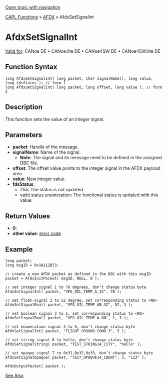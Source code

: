 [Open topic with navigation](../../../../../CANoeDEFamily.htm#Topics/CAPLFunctions/ADFX/Functions/CAPLfunctionAfdxSetSignalInt.md)

[CAPL Functions](../../CAPLfunctions.md) » [AFDX](../CAPLfunctionsAFDXOverview.md) » AfdxSetSignalInt

# AfdxSetSignalInt

[Valid for](../../../Shared/FeatureAvailability.md):  CANoe DE • CANoe:lite DE • CANoe4SW DE • CANoe4SW:lite DE

## Function Syntax

```plaintext
long AfdxSetSignalInt( long packet, char signalName[], long value, long fdsStatus ); // form 1
long AfdxSetSignalInt( long packet, long offset, long value ); // form 2
```

## Description

This function sets the value of an integer signal.

## Parameters

- **packet**: Handle of the message.
- **signalName**: Name of the signal.
  - **Note**: The signal and its message need to be defined in the assigned DBC file.
- **offset**: The offset value points to the integer signal in the AFDX payload area.
- **value**: New integer value.
- **fdsStatus**:
  - 255: The status is not updated
  - [valid status enumeration](../../../CANoeCANalyzer/AFDX/afdxBasics/afdxFunctionalDataSet.md): The functional status is updated with this value.

## Return Values

- **0**: 
- **other value**: [error code](../CAPLfunctionsAFDXErrorCodes.md)

## Example

```plaintext
long packet;
long msgID = 0x1A112B73;

// create a new AFDX packet as defined in the DBC with this msgID
packet = AfdxInitPacket( msgID, NULL, 0 );

// set integer signal 1 to 78 degrees, don’t change status byte
AfdxSetSignalInt( packet, "VFG_OIL_TEMP_A_34", 78 );

// set float-signal 2 to 52 degree, set corresponding status to <NO>
AfdxSetSignalReal( packet, "VFG_OIL_TEMP_AB_32", 52, 3 );

// set boolean signal 3 to 1, set corresponding status to <NO>
AfdxSetSignalBool( packet, "VFG_OIL_TEMP_A_ON", 1, 3 );

// set enumeration signal 4 to 5, don’t change status byte
AfdxSetSignalInt( packet, "FLIGHT_GROUND_COND_3", 5 );

// set string signal 6 to hello, don’t change status byte
AfdxSetSignalString( packet, "TEST_STRING14_CITY", "hello" );

// set opaque signal 7 to 0x31,0x32,0x33, don’t change status byte
AfdxSetSignalOpaque( packet, "TEST_OPAQUE14_IDENT", 3, "123" );

AfdxOutputPacket( packet );
```

[See Also](javascript:void(0);)